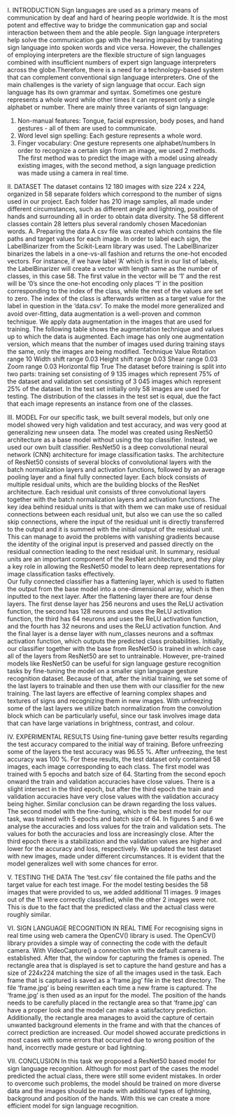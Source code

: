 I.	INTRODUCTION
Sign languages are used as a primary means of communication by deaf and hard of hearing people worldwide. It is the most potent and effective way to bridge the communication gap and social interaction between them and the able people. Sign language interpreters help solve the communication gap with the hearing impaired by translating sign language into spoken words and vice versa. However, the challenges of employing interpreters are the flexible structure of sign languages combined with insufficient numbers of expert sign language interpreters across the globe.Therefore, there is a need for a technology-based system that can complement conventional sign language interpreters. One of the main challenges is the variety of sign language that occur. Each sign language has its own grammar and syntax. Sometimes one gesture represents a whole word while other times it can represent only a single alphabet or number. There are mainly three variants of sign language:
1) Non-manual features: Tongue, facial expression, body poses, and hand gestures - all of them are used to communicate.
2) Word level sign spelling: Each gesture represents a whole word.
3) Finger vocabulary: One gesture represents one alphabet/numbers
In order to recognize a certain sign from an image, we used 2 methods. The first method was to predict the image with a model using already existing images, with the second method, a sign language prediction was made using a camera in real time.

II.	DATASET
The dataset contains 12 180 images with size 224 x 224, organized in 58 separate folders which correspond to the number of signs used in our project. Each folder has 210 image samples, all made under different circumstances, such as different angle and lightning, position of hands and surrounding all in order to obtain data diversity. The 58 different classes contain 28 letters plus several randomly chosen Macedonian words.
A.	Preparing the data
A csv file was created which contains the file paths and target values for each image. In order to label each sign, the LabelBinarizer from the Scikit-Learn library was used. The LabelBinarizer binarizes the labels in a one-vs-all fashion and returns the one-hot encoded vectors. For instance, if we have label ‘A’ which is first in our list of labels, the LabelBinarizer will create a vector with length same as the number of classes, in this case 58. 
The first value in the vector will be ‘1’ and the rest will be ‘0’s since the one-hot encoding only places ‘1’ in the position corresponding to the index of the class, while the rest of the values are set to zero. The index of the class is afterwards written as a target value for the label in question in the ‘data.csv’.
To make the model more generalized and avoid over-ﬁtting, data augmentation is a well-proven and common technique. We apply data augmentation in the images that are used for training. The following table shows the augmentation technique and values up to which the data is augmented. Each image has only one augmentation version, which means that the number of images used during training stays the same, only the images are being modified.
Technique	Value
Rotation range	10
Width shift range	0.03
Height shift range	0.03
Shear range	0.03
Zoom range	0.03
Horizontal flip	True
The dataset before training is split into two parts: training set consisting of 9 135 images which represent 75% of the dataset and validation set consisting of 3 045 images which represent 25% of the dataset. In the test set initially only 58 images are used for testing. The distribution of the classes in the test set is equal, due the fact that each image represents an instance from one of the classes.

III.	MODEL
For our specific task, we built several models, but only one model showed very high validation and test accuracy, and was very good at generalizing new unseen data. The model was created using ResNet50 architecture as a base model without using the top classifier. Instead, we used our own built classifier. ResNet50 is a deep convolutional neural network (CNN) architecture for image classification tasks. The architecture of ResNet50 consists of several blocks of convolutional layers with the batch normalization layers and activation functions, followed by an average pooling layer and a final fully connected layer. Each block consists of multiple residual units, which are the building blocks of the ResNet architecture. Each residual unit consists of three convolutional layers together with the batch normalization layers and activation functions. The key idea behind residual units is that with them we can make use of residual connections between each residual unit, but also we can use the so called skip connections, where the input of the residual unit is directly transferred to the output and it is summed with the initial output of the residual unit. This can manage to avoid the problems with vanishing gradients because the identity of the original input is preserved and passed directly on the residual connection leading to the next residual unit. In summary, residual units are an important component of the ResNet architecture, and they play a key role in allowing the ResNet50 model to learn deep representations for image classification tasks effectively.  
Our fully connected classifier has a flattening layer, which is used to flatten the output from the base model into a one-dimensional array, which is then inputted to the next layer. After the flattening layer there are four dense layers. The first dense layer has 256 neurons and uses the ReLU activation function, the second has 128 neurons and uses the ReLU activation function, the third has 64 neurons and uses the ReLU activation function, and the fourth has 32 neurons and uses the ReLU activation function. And the final layer is a dense layer with num_classes neurons and a softmax activation function, which outputs the predicted class probabilities. Initially, our classifier together with the base from ResNet50 is trained in which case all of the layers from ResNet50 are set to untrainable.  However, pre-trained models like ResNet50 can be useful for sign language gesture recognition tasks by fine-tuning the model on a smaller sign language gesture recognition dataset. Because of that, after the initial training, we set some of the last layers to trainable and then use them with our classifier for the new training. The last layers are effective of learning complex shapes and textures of signs and recognizing them in new images. With unfreezing some of the last layers we utilize batch normalization from the convolution block which can be particularly useful, since our task involves image data that can have large variations in brightness, contrast, and colour. 

IV.	EXPERIMENTAL RESULTS
Using fine-tuning gave better results regarding the test accuracy compared to the initial way of training. Before unfreezing some of the layers the test accuracy was 96.55 %. After unfreezing, the test accuracy was 100 %. For these results, the test dataset only contained 58 images, each image corresponding to each class. The first model was trained with 5 epochs and batch size of 64.
Starting from the second epoch onward the train and validation accuracies have close values. There is a slight intersect in the third epoch, but after the third epoch the train and validation accuracies have very close values with the validation accuracy being higher. Similar conclusion can be drawn regarding the loss values. The second model with the fine-tuning, which is the best model for our task, was trained with 5 epochs and batch size of 64. In figures 5 and 6 we analyse the accuracies and loss values for the train and validation sets.
The values for both the accuracies and loss are increasingly close. After the third epoch there is a stabilization and the validation values are higher and  lower for the accuracy and loss, respectively. We updated the test dataset with new images, made under different circumstances. It is evident that the model generalizes well with some chances for error.

V.	TESTING THE DATA
The ‘test.csv’ file contained the file paths and the target value for each test image. For the model testing besides the 58 images that were provided to us, we added additional 11 images. 9 images out of the 11 were correctly classified, while the other 2 images were not. This is due to the fact that the predicted class and the actual class were roughly similar.

VI.	SIGN LANGUAGE RECOGNITION IN REAL TIME
For recognising signs in real time using web camera the OpenCV() library is used. The OpenCV() library provides a simple way of connecting the code with the default camera. With VideoCapture() a connection with the default camera is established. After that, the window for capturing the frames is opened. The rectangle area that is displayed is set to capture the hand gesture and has a size of 224x224 matching the size of all the images used in the task. Each frame that is captured is saved as a ‘frame.jpg’ file in the test directory. The file ‘frame.jpg’ is being rewritten each time a new frame is captured. The ‘frame.jpg’ is then used as an input for the model. The position of the hands needs to be carefully  placed in the rectangle area so that ‘frame.jpg’ can have a proper look and the model can make a satisfactory prediction. Additionally, the rectangle area manages to avoid the capture of certain unwanted background elements in the frame and with that the chances of correct prediction are increased. Our model showed accurate predictions in most cases with some errors that occurred due to wrong position of the hand, incorrectly made gesture or bad lightning.

VII.	CONCLUSION
In this task we proposed a ResNet50 based model for sign language recognition. Although for most part of the cases the model predicted the actual class, there were still some evident mistakes. In order to overcome such problems, the model should be trained on more diverse data and the images should be made with additional types of lightning, background and position of the hands. With this we can create a more efficient model for sign language recognition. 
